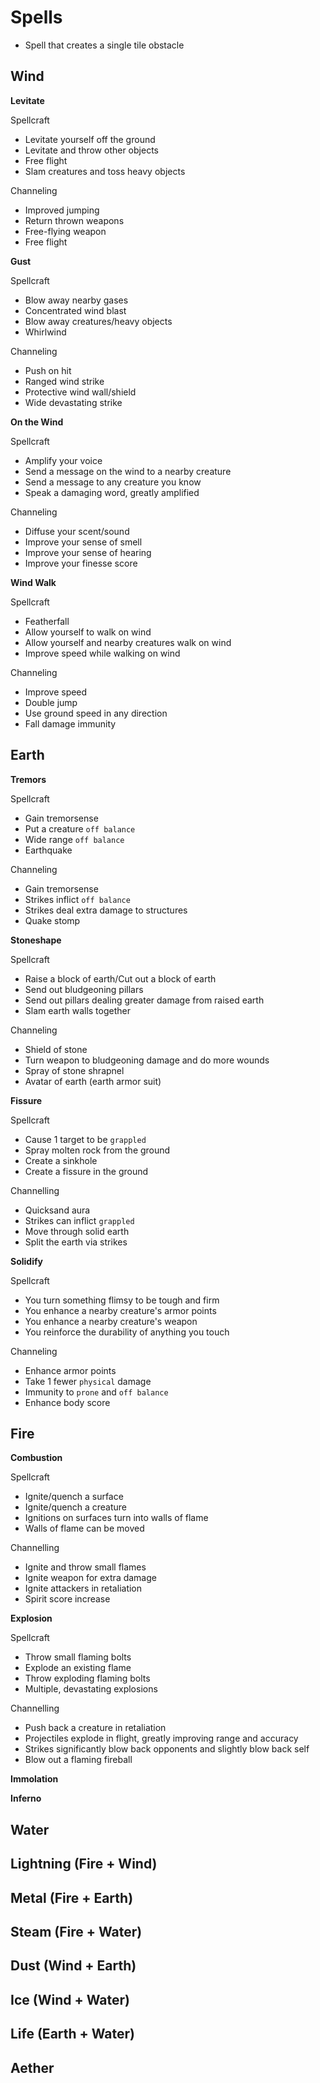 # Spells

- Spell that creates a single tile obstacle

## Wind

**Levitate**

Spellcraft

- Levitate yourself off the ground
- Levitate and throw other objects
- Free flight
- Slam creatures and toss heavy objects

Channeling

- Improved jumping
- Return thrown weapons
- Free-flying weapon
- Free flight

**Gust**

Spellcraft

- Blow away nearby gases
- Concentrated wind blast
- Blow away creatures/heavy objects
- Whirlwind

Channeling

- Push on hit
- Ranged wind strike
- Protective wind wall/shield
- Wide devastating strike

**On the Wind**

Spellcraft

- Amplify your voice
- Send a message on the wind to a nearby creature
- Send a message to any creature you know
- Speak a damaging word, greatly amplified

Channeling

- Diffuse your scent/sound
- Improve your sense of smell
- Improve your sense of hearing
- Improve your finesse score

**Wind Walk**

Spellcraft

- Featherfall
- Allow yourself to walk on wind
- Allow yourself and nearby creatures walk on wind
- Improve speed while walking on wind

Channeling

- Improve speed
- Double jump
- Use ground speed in any direction
- Fall damage immunity

## Earth

**Tremors**

Spellcraft

- Gain tremorsense
- Put a creature `off balance`
- Wide range `off balance`
- Earthquake

Channeling

- Gain tremorsense
- Strikes inflict `off balance`
- Strikes deal extra damage to structures
- Quake stomp

**Stoneshape**

Spellcraft

- Raise a block of earth/Cut out a block of earth
- Send out bludgeoning pillars
- Send out pillars dealing greater damage from raised earth
- Slam earth walls together

Channeling

- Shield of stone
- Turn weapon to bludgeoning damage and do more wounds
- Spray of stone shrapnel
- Avatar of earth (earth armor suit)

**Fissure**

Spellcraft

- Cause 1 target to be `grappled`
- Spray molten rock from the ground
- Create a sinkhole
- Create a fissure in the ground

Channelling

- Quicksand aura
- Strikes can inflict `grappled`
- Move through solid earth
- Split the earth via strikes

**Solidify**

Spellcraft

- You turn something flimsy to be tough and firm
- You enhance a nearby creature's armor points
- You enhance a nearby creature's weapon
- You reinforce the durability of anything you touch

Channeling

- Enhance armor points
- Take 1 fewer `physical` damage
- Immunity to `prone` and `off balance`
- Enhance body score

## Fire

**Combustion**

Spellcraft

- Ignite/quench a surface
- Ignite/quench a creature
- Ignitions on surfaces turn into walls of flame
- Walls of flame can be moved

Channelling

- Ignite and throw small flames
- Ignite weapon for extra damage
- Ignite attackers in retaliation
- Spirit score increase

**Explosion**

Spellcraft

- Throw small flaming bolts
- Explode an existing flame
- Throw exploding flaming bolts
- Multiple, devastating explosions

Channelling

- Push back a creature in retaliation
- Projectiles explode in flight, greatly improving range and accuracy
- Strikes significantly blow back opponents and slightly blow back self
- Blow out a flaming fireball

**Immolation**

**Inferno**

## Water

## Lightning (Fire + Wind)

## Metal (Fire + Earth)

## Steam (Fire + Water)

## Dust (Wind + Earth)

## Ice (Wind + Water)

## Life (Earth + Water)

## Aether
